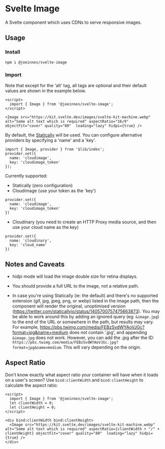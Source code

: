 # Svelte Image

A Svelte component which uses CDNs to serve responsive images.

## Usage

### Install
`npm i @joeinnes/svelte-image`

### Import
Note that except for the 'alt' tag, all tags are optional and their default values are shown in the example below.
```
<script>
  import { Image } from '@joeinnes/svelte-image';
</script>

<Image src="https://kit.svelte.dev/images/svelte-kit-machine.webp" alt="Some alt text which is required" aspectRatio="16/9" objectFit="cover" quality="80"  loading="lazy" hidpi={true} />
```

By default, the [Statically](https://statically.io) will be used. You can configure alternative providers by specifying a 'name' and a 'key'.

```
import { Image, provider } from '$lib/index';
provider.set({
  name: 'cloudimage',
  key: 'cloudimage_token'
});
```

Currently supported:
* Statically (zero configuration)
* Cloudimage (use your token as the 'key')

```
provider.set({
  name: 'cloudimage',
  key: 'cloudimage_token'
})
```
* Cloudinary (you need to create an HTTP Proxy media source, and then use your cloud name as the key)

```
provider.set({
  name: 'cloudinary',
  key: 'cloud_name'
})
```

## Notes and Caveats

* hidpi mode will load the image double size for retina displays.

* You should provide a full URL to the image, not a relative path.

* In case you're using Statically (ie: the default) and there's no supported extension (gif, jpg, jpeg, png, or webp) listed in the image path, then the component will render the original, unoptimised version (https://twitter.com/staticallyio/status/1405700757475663873). You may be able to work around this by adding an ignored query (eg: `&image.jpg`) to the end of the URL or somewhere in the path, but results may vary. For example, https://pbs.twimg.com/media/FEBzSvdWYAoVJGc?format=jpg&name=medium does not contain '.jpg', and appending `&image.jpg` does not work. However, you can add the .jpg after the ID: `https://pbs.twimg.com/media/FEBzSvdWYAoVJGc.jpg?format=jpg&name=medium`. This will vary depending on the origin.

## Aspect Ratio
Don't know exactly what aspect ratio your container will have when it loads on a user's screen? Use `bind:clientWidth` and `bind:clientHeight` to calculate the aspect ratio:

```
<script>
  import { Image } from '@joeinnes/svelte-image';
  let clientWidth = 0;
  let clientHeight = 0;
</script>

<div bind:clientWidth bind:clientHeight>
  <Image src="https://kit.svelte.dev/images/svelte-kit-machine.webp" alt="Some alt text which is required" aspectRatio={clientWidth + "/" + clientHeight} objectFit="cover" quality="80"  loading="lazy" hidpi={true} />
</div>